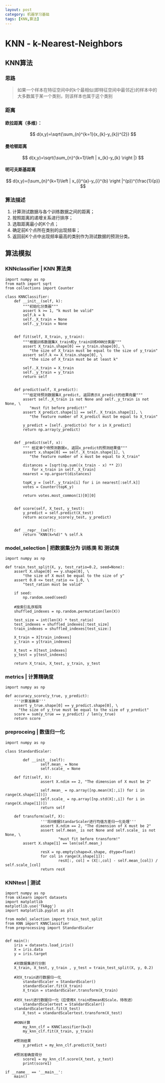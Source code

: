 ```yaml
---
layout: post
category: 机器学习基础
tags: [KNN,算法]
---
```


KNN - k-Nearest-Neighbors
==============

## KNN算法

### 思路

> 如果一个样本在特征空间中的k个最相似(即特征空间中最邻近)的样本中的大多数属于某一个类别，则该样本也属于这个类别

### 距离

#### 欧拉距离（多维）：
$$
d(x,y)=\sqrt{\sum_{n}^{k=1}(x_{k}-y_{k})^{2}}
$$

#### 曼哈顿距离
$$
d(x,y)=\sqrt{\sum_{n}^{k=1}\left | x_{k}-y_{k} \right |}
$$

#### 明可夫斯基距离
$$
d(x,y)=(\sum_{n}^{k=1}\left | x_{i}^{a}-y_{i}^{b} \right |^{p})^{\frac{1}{p}}
$$

### 算法描述

1. 计算测试数据与各个训练数据之间的距离；
2. 按照距离的递增关系进行排序；
3. 选取距离最小的K个点；
4. 确定前K个点所在类别的出现频率；
5. 返回前K个点中出现频率最高的类别作为测试数据的预测分类。

## 算法模拟

### KNNclassifier | KNN 算法类

	import numpy as np
	from math import sqrt
	from collections import Counter

	class KNNClassifier:
		def __init__(self, k):
			"""初始化分类器"""
			assert k >= 1, "k must be valid"
			self.k = k
			self._X_train = None
			self._y_train = None


		def fit(self, X_train, y_train):
			"""根据训练数据集X_train和y_train训练KNN分类器"""
			assert X_train.shape[0] == y_train.shape[0], \
			   "the size of X_train must be equal to the size of y_train"
			assert self.k <= X_train.shape[0], \
			   "the size of X_train must be at least k"

			self._X_train = X_train
			self._y_train = y_train
			return self


		def predict(self, X_predict):
			"""给定待预测数据集X_predict, 返回表示X_predict的结果向量"""
			assert self._X_train is not None and self._y_train is not None, \
			   "must fit before predict!"
			assert X_predict.shape[1] == self._X_train.shape[1], \
			   "the feature number of X_predict must be equal to X_train"

			y_predict = [self._predict(x) for x in X_predict]
			return np.array(y_predict)


		def _predict(self, x):
			""" 给定单个待预测数据x, 返回x_predict的预测结果值"""
			assert x.shape[0] == self._X_train.shape[1], \
			   "the feature number of x must be equal to X_train"
		
			distances = [sqrt(np.sum((x_train - x) ** 2))
				for x_train in self._X_train]
			nearest = np.argsort(distances)

			topK_y = [self._y_train[i] for i in nearest[:self.k]]
			votes = Counter(topK_y)

			return votes.most_common(1)[0][0]

		
		def score(self, X_test, y_test):
			y_predict = self.predict(X_test)
			return accuracy_score(y_test, y_predict)


		def __repr__(self):
			return "KNN(k=%d)" % self.k


### model_selection | 把数据集分为 训练类 和 测试类

	import numpy as np

	def train_test_split(X, y, test_ratio=0.2, seed=None):
		assert X.shape[0] == y.shape[0], \
			"the size of X must be equal to the size of y"
		assert 0.0 <= test_ratio <= 1.0, \
			"test_ration must be valid"

		if seed:
			np.random.seed(seed)

		#按索引乱序矩阵
		shuffled_indexes = np.random.permutation(len(X))

		test_size = int(len(X) * test_ratio)
		test_indexes = shuffled_indexes[:test_size]
		train_indexes = shuffled_indexes[test_size:]

		X_train = X[train_indexes]
		y_train = y[train_indexes]

		X_test = X[test_indexes]
		y_test = y[test_indexes]

		return X_train, X_test, y_train, y_test	

### metrics | 计算精确度
	
	import numpy as np

	def accuracy_score(y_true, y_predict):
		'''计算准确率'''
		assert y_true.shape[0] == y_predict.shape[0], \
		  "the size of y_true must be equal to the size of y_predict"
		score = sum(y_true == y_predict) / len(y_true)
		return score	
	
### preproceing | 数值归一化 

	import numpy as np

	class StandardScaler:

 	       	def __init__(self):
        	        self.mean_ = None
               		self.scale_ = None

		def fit(self, X):
                	assert X.ndim == 2, "The dimension of X must be 2"

                	self.mean_ = np.array([np.mean(X[:,i]) for i in range(X.shape[1])])
                	self.scale_ = np.array([np.std(X[:,i]) for i in range(X.shape[1])])
                	return self

		def transform(self, X):
	                '''将X根据StandarScaler进行均值方差归一化处理'''
        	        assert X.ndim == 2, "The dimension of X must be 2"
        	        assert self.mean_ is not None and self.scale_ is not None, \
                	        "must fit before transform!"
			assert X.shape[1] == len(self.mean_)

	                resX = np.empty(shape=X.shape, dtype=float)
        	        for col in range(X.shape[1]):
                	        resX[:, col] = (X[:,col] - self.mean_[col]) / self.scale_[col]
          	        return resX


### KNNtest | 测试

	import numpy as np
	from sklearn import datasets
	import matplotlib
	matplotlib.use('TkAgg')
	import matplotlib.pyplot as plt

	from model_selection import train_test_split
	from KNN import KNNClassifier
	from preprocessing import StandardScaler


	def main():
		iris = datasets.load_iris()
		X = iris.data
		y = iris.target 
	
		#对数据集进行分割
		X_train, X_test, y_train , y_test = train_test_split(X, y, 0.2)

		#对X_train进行数据归一化
	        standardScaler = StandardScaler()
	        standardScaler.fit(X_train)
	        X_train = standardScaler.transform(X_train)

		#对X_test进行数据归一化（应使用X_train的mean和Scale，待改进）
 	        standardScalertest = StandardScaler()
		standardScalertest.fit(X_test)
	        X_test = standardScalertest.transform(X_test)
	
		#KNN计算
	        my_knn_clf = KNNClassifier(k=3)
	        my_knn_clf.fit(X_train, y_train)
		
		#预测结果
	        y_predict = my_knn_clf.predict(X_test)

		#预测准确度得分
	        score1 = my_knn_clf.score(X_test, y_test)
	        print(score1)

	if __name__ == '__main__':
		main()
